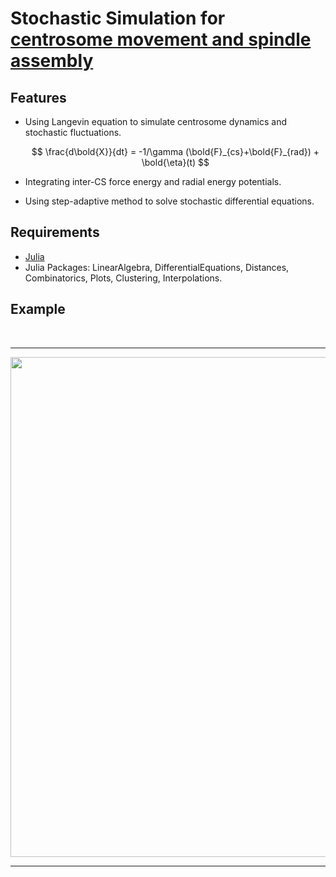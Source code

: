 # Stochastic Simulation for [centrosome movement and spindle assembly](https://www.molbiolcell.org/doi/full/10.1091/mbc.E22-10-0485)
## Features
- Using Langevin equation to simulate centrosome dynamics and stochastic fluctuations.


    $$ \frac{d\bold{X}}{dt} = -1/\gamma (\bold{F}_{cs}+\bold{F}_{rad}) + \bold{\eta}(t) $$


- Integrating inter-CS force energy and radial energy potentials.
- Using step-adaptive method to solve stochastic differential equations. 
  
## Requirements
- [Julia](https://julialang.org/)
- Julia Packages:
  LinearAlgebra, DifferentialEquations, Distances, Combinatorics, Plots, Clustering, Interpolations.

## Example


<p align="center">
    <br>
    <hr />
    <img src="https://github.com/lxc-dolphin/CentrosomeClustering/blob/main/sup/CS_clustering1.gif" width="800">
    <hr />  
    <br>
<p>

